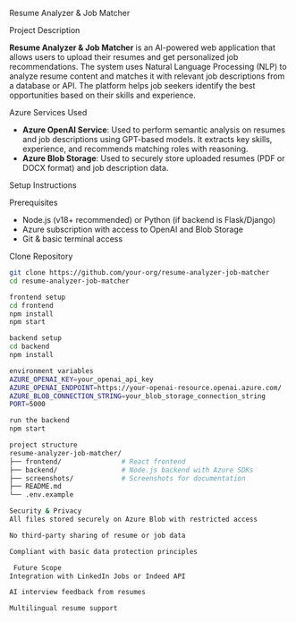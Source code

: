  Resume Analyzer & Job Matcher

 Project Description

**Resume Analyzer & Job Matcher** is an AI-powered web application that allows users to upload their resumes and get personalized job recommendations. The system uses Natural Language Processing (NLP) to analyze resume content and matches it with relevant job descriptions from a database or API. The platform helps job seekers identify the best opportunities based on their skills and experience.

 Azure Services Used

- **Azure OpenAI Service**: Used to perform semantic analysis on resumes and job descriptions using GPT-based models. It extracts key skills, experience, and recommends matching roles with reasoning.
- **Azure Blob Storage**: Used to securely store uploaded resumes (PDF or DOCX format) and job description data.

 Setup Instructions

 Prerequisites

- Node.js (v18+ recommended) or Python (if backend is Flask/Django)
- Azure subscription with access to OpenAI and Blob Storage
- Git & basic terminal access

 Clone Repository

```bash
git clone https://github.com/your-org/resume-analyzer-job-matcher
cd resume-analyzer-job-matcher

frontend setup
cd frontend
npm install
npm start

backend setup
cd backend
npm install

environment variables
AZURE_OPENAI_KEY=your_openai_api_key
AZURE_OPENAI_ENDPOINT=https://your-openai-resource.openai.azure.com/
AZURE_BLOB_CONNECTION_STRING=your_blob_storage_connection_string
PORT=5000

run the backend
npm start

project structure
resume-analyzer-job-matcher/
├── frontend/               # React frontend
├── backend/                # Node.js backend with Azure SDKs
├── screenshots/            # Screenshots for documentation
├── README.md
└── .env.example

Security & Privacy
All files stored securely on Azure Blob with restricted access

No third-party sharing of resume or job data

Compliant with basic data protection principles

 Future Scope
Integration with LinkedIn Jobs or Indeed API

AI interview feedback from resumes

Multilingual resume support


